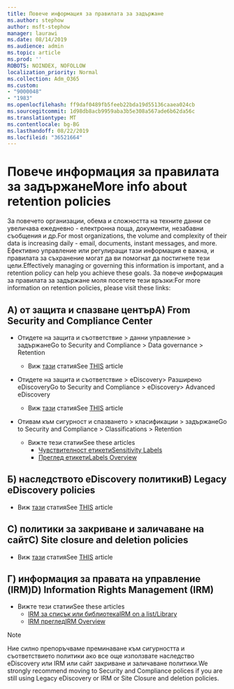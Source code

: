 ```yaml
---
title: Повече информация за правилата за задържане
ms.author: stephow
author: msft-stephow
manager: laurawi
ms.date: 08/14/2019
ms.audience: admin
ms.topic: article
ms.prod: ''
ROBOTS: NOINDEX, NOFOLLOW
localization_priority: Normal
ms.collection: Adm_O365
ms.custom:
- "9000048"
- "1983"
ms.openlocfilehash: ff9daf0489fb5feeb22bda19d55136caaea024cb
ms.sourcegitcommit: 1d98db8acb9959aba3b5e308a567ade6b62da56c
ms.translationtype: MT
ms.contentlocale: bg-BG
ms.lasthandoff: 08/22/2019
ms.locfileid: "36521664"
---
```

# <a name="more-info-about-retention-policies"></a><span data-ttu-id="a5ed6-102">Повече информация за правилата за задържане</span><span class="sxs-lookup"><span data-stu-id="a5ed6-102">More info about retention policies</span></span>

<span data-ttu-id="a5ed6-103">За повечето организации, обема и сложността на техните данни се увеличава ежедневно - електронна поща, документи, незабавни съобщения и др.</span><span class="sxs-lookup"><span data-stu-id="a5ed6-103">For most organizations, the volume and complexity of their data is increasing daily - email, documents, instant messages, and more.</span></span> <span data-ttu-id="a5ed6-104">Ефективно управление или регулиращи тази информация е важна, и правилата за съхранение могат да ви помогнат да постигнете тези цели.</span><span class="sxs-lookup"><span data-stu-id="a5ed6-104">Effectively managing or governing this information is important, and a retention policy can help you achieve these goals.</span></span> <span data-ttu-id="a5ed6-105">За повече информация за правилата за задържане моля посетете тези връзки:</span><span class="sxs-lookup"><span data-stu-id="a5ed6-105">For more information on retention policies, please visit these links:</span></span>

## <a name="a-from-security-and-compliance-center"></a><span data-ttu-id="a5ed6-106">А) от защита и спазване център</span><span class="sxs-lookup"><span data-stu-id="a5ed6-106">A) From Security and Compliance Center</span></span>

- <span data-ttu-id="a5ed6-107">Отидете на защита и съответствие > данни управление > задържане</span><span class="sxs-lookup"><span data-stu-id="a5ed6-107">Go to Security and Compliance > Data governance > Retention</span></span>
  - <span data-ttu-id="a5ed6-108">Виж [тази](https://docs.microsoft.com/office365/securitycompliance/retention-policies) статия</span><span class="sxs-lookup"><span data-stu-id="a5ed6-108">See [THIS](https://docs.microsoft.com/office365/securitycompliance/retention-policies) article</span></span>

- <span data-ttu-id="a5ed6-109">Отидете на защита и съответствие > eDiscovery> Разширено eDiscovery</span><span class="sxs-lookup"><span data-stu-id="a5ed6-109">Go to Security and Compliance > eDiscovery> Advanced eDiscovery</span></span> 
  - <span data-ttu-id="a5ed6-110">Виж [тази](https://docs.microsoft.com/office365/securitycompliance/ediscovery-cases) статия</span><span class="sxs-lookup"><span data-stu-id="a5ed6-110">See [THIS](https://docs.microsoft.com/office365/securitycompliance/ediscovery-cases) article</span></span>

- <span data-ttu-id="a5ed6-111">Отивам към сигурност и спазването > класификации > задържане</span><span class="sxs-lookup"><span data-stu-id="a5ed6-111">Go to Security and Compliance > Classifications > Retention</span></span>
  - <span data-ttu-id="a5ed6-112">Вижте тези статии</span><span class="sxs-lookup"><span data-stu-id="a5ed6-112">See these articles</span></span>
    - [<span data-ttu-id="a5ed6-113">Чувствителност етикети</span><span class="sxs-lookup"><span data-stu-id="a5ed6-113">Sensitivity Labels</span></span>](https://docs.microsoft.com/office365/securitycompliance/sensitivity-labels)
    - [<span data-ttu-id="a5ed6-114">Преглед етикети</span><span class="sxs-lookup"><span data-stu-id="a5ed6-114">Labels Overview</span></span>](https://docs.microsoft.com/office365/securitycompliance/labels)

## <a name="b-legacy-ediscovery-policies"></a><span data-ttu-id="a5ed6-115">Б) наследството eDiscovery политики</span><span class="sxs-lookup"><span data-stu-id="a5ed6-115">B) Legacy eDiscovery policies</span></span>

- <span data-ttu-id="a5ed6-116">Виж [тази](https://support.office.com/article/Set-up-an-eDiscovery-Center-in-SharePoint-Online-A18F8975-AA7F-43B4-A7D6-001D14744D8E) статия</span><span class="sxs-lookup"><span data-stu-id="a5ed6-116">See [THIS](https://support.office.com/article/Set-up-an-eDiscovery-Center-in-SharePoint-Online-A18F8975-AA7F-43B4-A7D6-001D14744D8E) article</span></span>

## <a name="c-site-closure-and-deletion-policies"></a><span data-ttu-id="a5ed6-117">C) политики за закриване и заличаване на сайт</span><span class="sxs-lookup"><span data-stu-id="a5ed6-117">C) Site closure and deletion policies</span></span>

- <span data-ttu-id="a5ed6-118">Виж [тази](https://support.office.com/article/Use-policies-for-site-closure-and-deletion-A8280D82-27FD-48C5-9ADF-8A5431208BA5) статия</span><span class="sxs-lookup"><span data-stu-id="a5ed6-118">See [THIS](https://support.office.com/article/Use-policies-for-site-closure-and-deletion-A8280D82-27FD-48C5-9ADF-8A5431208BA5) article</span></span>  

## <a name="d-information-rights-management-irm"></a><span data-ttu-id="a5ed6-119">Г) информация за правата на управление (IRM)</span><span class="sxs-lookup"><span data-stu-id="a5ed6-119">D) Information Rights Management (IRM)</span></span>

- <span data-ttu-id="a5ed6-120">Вижте тези статии</span><span class="sxs-lookup"><span data-stu-id="a5ed6-120">See these articles</span></span>
  - [<span data-ttu-id="a5ed6-121">IRM за списък или библиотека</span><span class="sxs-lookup"><span data-stu-id="a5ed6-121">IRM on a list/Library</span></span>](https://support.office.com/article/apply-information-rights-management-to-a-list-or-library-3bdb5c4e-94fc-4741-b02f-4e7cc3c54aa1)
  - [<span data-ttu-id="a5ed6-122">IRM преглед</span><span class="sxs-lookup"><span data-stu-id="a5ed6-122">IRM Overview</span></span>](https://support.office.com/article/create-and-apply-information-management-policies-eb501fe9-2ef6-4150-945a-65a6451ee9e9)

> [!Note]
> <span data-ttu-id="a5ed6-123">Ние силно препоръчваме преминаване към сигурността и съответствието политики ако все още използвате наследство eDiscovery или IRM или сайт закриване и заличаване политики.</span><span class="sxs-lookup"><span data-stu-id="a5ed6-123">We strongly recommend moving to Security and Compliance polices if you are still using Legacy eDiscovery or IRM or Site Closure and deletion policies.</span></span>
